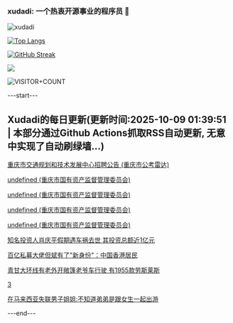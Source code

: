 ### xudadi: 一个热衷开源事业的程序员 👋

![xudadi](https://github-readme-stats-git-masterorgs-github-readme-stats-team.vercel.app/api?username=xudadi)

[![Top Langs](https://github-readme-stats.vercel.app/api/top-langs/?username=xudadi)](https://github.com/anuraghazra/github-readme-stats)

[![GitHub Streak](https://streak-stats.demolab.com?user=xudadi&locale=zh_Hans)](https://git.io/streak-stats)

![](https://raw.githubusercontent.com/xudadi/xudadi/main/assets/github-contribution-grid-snake.svg)

![VISITOR+COUNT](https://komarev.com/ghpvc/?username=xudadi&label=VISITOR+COUNT)


---start---

## Xudadi的每日更新(更新时间:2025-10-09 01:39:51 | 本部分通过Github Actions抓取RSS自动更新, 无意中实现了自动刷绿墙...)

[重庆市交通规划和技术发展中心招聘公告 (重庆市公考雷达)](https://www.gongkaoleida.com/article/2640960)

[undefined (重庆市国有资产监督管理委员会)](https://dadilab.github.io/feeds/all.xml)

[undefined (重庆市国有资产监督管理委员会)](https://dadilab.github.io/feeds/all.xml)

[undefined (重庆市国有资产监督管理委员会)](https://dadilab.github.io/feeds/all.xml)

[undefined (重庆市国有资产监督管理委员会)](https://dadilab.github.io/feeds/all.xml)

[知名投资人肖庆平假期遇车祸去世 其投资总额近1亿元](https://m.163.com/news/article/KBBSF70I0512B07B.html)

[百亿私募大佬但斌有了"新身份"：中国香港居民](https://m.163.com/news/article/KBBFN6L00512B07B.html)

[青甘大环线有老外开敞篷老爷车行驶 有1955款劳斯莱斯](https://m.163.com/news/article/KBBRJHNB053469LG.html)

[3](https://m.163.com/touch/news/sub/domestic)

[在马来西亚失联男子姐姐:不知道弟弟是跟女生一起出游](https://m.163.com/news/article/KBBR7NRE053469LG.html)

---end---
